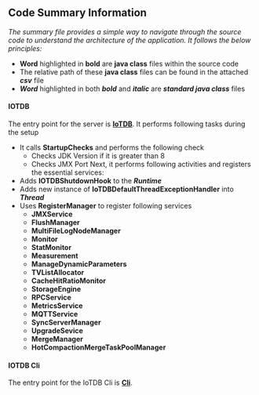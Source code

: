 ## Code Summary Information ##
_The summary file provides a simple way to navigate through the source code to understand the architecture of the application. It follows the below principles:_
* **Word** highlighted in **bold** are **java class** files within the source code
* The relative path of these **java class** files can be found in the attached _**csv**_ file
* _**Word**_ highlighted in both _**bold**_ and _**italic**_ are _**standard java class**_ files

#### IOTDB ####
The entry point for the server is **[IoTDB](https://github.com/apache/iotdb/tree/master/server/src/main/java/org/apache/iotdb/db/service/IoTDB.java)**. It performs following tasks during the setup
* It calls **StartupChecks** and performs the following check
  * Checks JDK Version if it is greater than 8
  * Checks JMX Port
Next, it performs following activities and registers the essential services:
* Adds **IOTDBShutdownHook** to the _**Runtime**_
* Adds new instance of **IoTDBDefaultThreadExceptionHandler** into _**Thread**_
* Uses **RegisterManager** to register following services
  * **JMXService**
  * **FlushManager**
  * **MultiFileLogNodeManager**
  * **Monitor**
  * **StatMonitor**
  * **Measurement**
  * **ManageDynamicParameters**
  * **TVListAllocator**
  * **CacheHitRatioMonitor**
  * **StorageEngine**
  * **RPCService**
  * **MetricsService**
  * **MQTTService**
  * **SyncServerManager**
  * **UpgradeSevice**
  * **MergeManager**
  * **HotCompactionMergeTaskPoolManager**

#### IOTDB Cli ####
The entry point for the IoTDB Cli is **[Cli](https://github.com/apache/iotdb/blob/master/cli/src/main/java/org/apache/iotdb/cli/Cli.java)**. 

